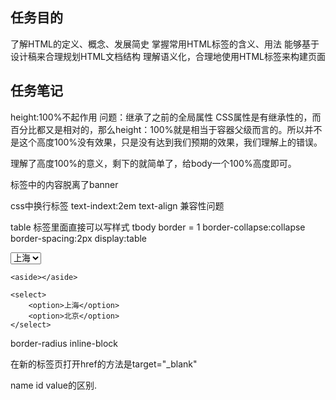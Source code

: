 ## 任务目的

了解HTML的定义、概念、发展简史
掌握常用HTML标签的含义、用法
能够基于设计稿来合理规划HTML文档结构
理解语义化，合理地使用HTML标签来构建页面 

## 任务笔记

height:100%不起作用
问题：继承了之前的全局属性
CSS属性是有继承性的，而百分比都又是相对的，那么height：100%就是相当于容器父级而言的。所以并不是这个高度100%没有效果，只是没有达到我们预期的效果，我们理解上的错误。

理解了高度100%的意义，剩下的就简单了，给body一个100%高度即可。

标签中的内容脱离了banner

css中换行标签 text-indext:2em
text-align
兼容性问题

table 标签里面直接可以写样式
tbody
border = 1
border-collapse:collapse
border-spacing:2px
display:table

<aside></aside>

<select>
    <option>上海</option>
    <option>北京</option>
</select>

```
<aside></aside>

<select>
    <option>上海</option>
    <option>北京</option>
</select>
```

border-radius
inline-block
 
 在新的标签页打开href的方法是target="_blank"
 
 name id value的区别.